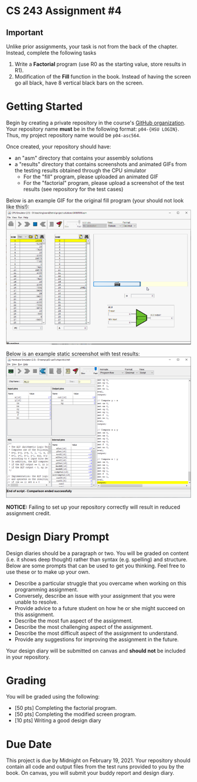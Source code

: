 # CS 243 Assignment #4

## Important
Unlike prior assignments, your task is not from the back of the chapter.  Instead, complete the following tasks

1. Write a **Factorial** program (use R0 as the starting value, store results in R1).
2. Modification of the **Fill** function in the book.  Instead of having the screen go all black, have 8 vertical black bars on the screen.

# Getting Started
Begin by creating a private repository in the course's [GitHub organization](https://github.com/HSU-S21-CS243).
Your repository name **__must__** be in the following format: ```p04-{HSU LOGIN}```.  Thus, my project repository
name would be ```p04-asc564```.  

Once created, your repository should have:
* an "asm" directory that contains your assembly solutions
* a "results" directory that contains screenshots and animated GIFs from the testing results obtained through the CPU simulator
   * For the "fill" program, please uploaded an animated GIF
   * For the "factorial" program, please upload a screenshot of the test results (see repository for the test cases)

Below is an example GIF for the original fill program (your should not look like this!):
![fill program](fill.gif)

Below is an example static screenshot with test results:
![example screenshot](example_ss.png)

**__NOTICE:__** Failing to set up your repository correctly will result in reduced assignment credit.  

# Design Diary Prompt
Design diaries should be a paragraph or two.  You will be graded on content (i.e. it shows 
deep thought) rather than syntax (e.g. spelling) and structure.  Below are some prompts that can be used to get 
you thinking.  Feel free to use these or to make up your own.
* Describe a particular struggle that you overcame when working on this programming assignment.
* Conversely, describe an issue with your assignment that you were unable to resolve.
* Provide advice to a future student on how he or she might succeed on this assignment.
* Describe the most fun aspect of the assignment.
* Describe the most challenging aspect of the assignment.
* Describe the most difficult aspect of the assignment to understand.
* Provide any suggestions for improving the assignment in the future.

Your design diary will be submitted on canvas and **__should not__** be included in your repository.

# Grading
You will be graded using the following:
* [50 pts] Completing the factorial program.
* [50 pts] Completing the modified screen program.
* [10 pts] Writing a good design diary

# Due Date
This project is due by Midnight on February 19, 2021.  Your repository should contain all code and output files from the test runs provided to you by the book.  On canvas, you will submit your buddy report and design diary.